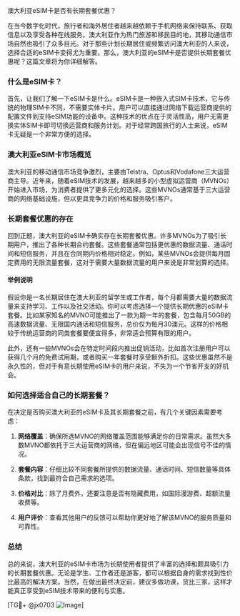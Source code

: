 澳大利亚eSIM卡是否有长期套餐优惠？

在当今数字化时代，旅行者和海外居住者越来越依赖于手机网络来保持联系、获取信息以及享受各种在线服务。澳大利亚作为热门旅游和移民目的地，其移动通信市场自然也吸引了众多目光。对于那些计划长期居住或频繁访问澳大利亚的人来说，选择合适的eSIM卡变得尤为重要。那么，澳大利亚的eSIM卡是否提供长期套餐优惠呢？这篇文章将为你详细解答。

### 什么是eSIM卡？

首先，让我们了解一下eSIM卡是什么。eSIM卡是一种嵌入式SIM卡技术，它与传统的物理SIM卡不同，不需要实体卡片。用户可以直接通过网络下载运营商提供的配置文件到支持eSIM功能的设备中。这种技术的优点在于灵活性高，用户无需更换实体SIM卡即可切换运营商和服务计划。对于经常跨国旅行的人士来说，eSIM卡无疑是一个非常方便的选择。

### 澳大利亚eSIM卡市场概览

澳大利亚的移动通信市场竞争激烈，主要由Telstra、Optus和Vodafone三大运营商主导。近年来，随着eSIM技术的发展，越来越多的小型虚拟运营商（MVNOs）开始进入市场，为消费者提供了更多元化的选择。这些MVNOs通常基于三大运营商的网络基础设施，但以更具竞争力的价格和服务吸引客户。

### 长期套餐优惠的存在

回到正题，澳大利亚的eSIM卡确实存在长期套餐优惠。许多MVNOs为了吸引长期用户，推出了各种长期合约套餐。这些套餐通常包括更优惠的数据流量、通话时间和短信服务，并且在合同期内价格相对稳定。例如，某些MVNOs会提供每月固定费用的无限流量套餐，这对于需要大量数据流量的用户来说是非常划算的选择。

#### 举例说明

假设你是一名长期居住在澳大利亚的留学生或工作者，每个月都需要大量的数据流量来支持学习、工作以及社交活动。你可以考虑选择一个提供长期优惠的eSIM卡套餐。比如某家知名的MVNO可能推出了一款为期一年的套餐，包含每月50GB的高速数据流量、无限国内通话和短信服务，总价仅为每月30澳元。这样的价格相较于传统运营商的同类套餐要便宜得多，非常适合预算有限的用户。

此外，还有一些MVNOs会在特定时间段内推出促销活动，比如首次注册用户可以获得几个月的免费试用期，或者购买一年套餐时享受额外折扣。这些优惠虽然不是永久性的，但对于有意长期使用eSIM卡的用户来说，不失为一个节省开支的好机会。

### 如何选择适合自己的长期套餐？

在决定是否购买澳大利亚的eSIM卡及其长期套餐之前，有几个关键因素需要考虑：

1. **网络覆盖**：确保所选MVNO的网络覆盖范围能够满足你的日常需求。虽然大多数MVNO都依托于三大运营商的网络，但在偏远地区可能会出现信号不佳的情况。
   
2. **套餐内容**：仔细比较不同套餐所提供的数据流量、通话时间、短信数量等具体条款，找到最符合自己需求的选项。

3. **价格对比**：除了月费外，还要注意是否有隐藏费用，如国际漫游费、超额流量收费等。

4. **用户评价**：查看其他用户的反馈可以帮助你更好地了解该MVNO的服务质量和可靠性。

### 总结

总的来说，澳大利亚的eSIM卡市场为长期使用者提供了丰富的选择和颇具吸引力的长期套餐优惠。无论是学生、工作者还是游客，都可以根据自身的需求找到性价比最高的解决方案。当然，在做出最终决定前，建议多做功课，货比三家，这样才能真正享受到eSIM技术带来的便利与实惠。

[TG💪+ @jx0703 ![Image](https://github.com/user-attachments/assets/dbca1d08-cadb-493c-b0ec-ad6f7a83f270)]